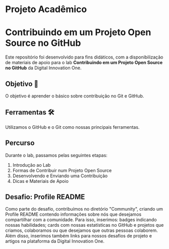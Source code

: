 # Projeto Acadêmico 
# Contribuindo em um Projeto Open Source no GitHub

Este repositório foi desenvolvido para fins didáticos, com a disponibilização de materiais de apoio para o lab **Contribuindo em um Projeto Open Source no GitHub** da Digital Innovation One.

## Objetivo 🎯
O objetivo é aprender o básico sobre contribuição no Git e GitHub.

## Ferramentas 🛠️
Utilizamos o GitHub e o Git como nossas principais ferramentas.

## Percurso
Durante o lab, passamos pelas seguintes etapas:

1. Introdução ao Lab
2. Formas de Contribuir num Projeto Open Source
3. Desenvolvendo e Enviando uma Contribuição
4. Dicas e Materiais de Apoio

## Desafio: Profile README
Como parte do desafio, contribuímos no diretório "Community", criando um Profile README contendo informações sobre nós que desejamos compartilhar com a comunidade. Para isso, inserimos: badges indicando nossas habilidades; cards com nossas estatísticas no GitHub e projetos que criamos, colaboramos ou que desejamos que outras pessoas colaborem. Além disso, inserimos também links para nossos desafios de projeto e artigos na plataforma da Digital Innovation One.
